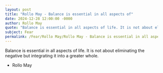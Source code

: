 ```yaml
---
layout: post
title: "Rollo May - Balance is essential in all aspects of"
date: 2024-12-28 12:00:00 -0000
author: Rollo May
quote: "Balance is essential in all aspects of life. It is not about eliminating the negative but integrating it into a greater whole."
subject: Fear
permalink: /Fear/Rollo May/Rollo May - Balance is essential in all aspects of
---
```


Balance is essential in all aspects of life. It is not about eliminating the negative but integrating it into a greater whole.

- Rollo May
